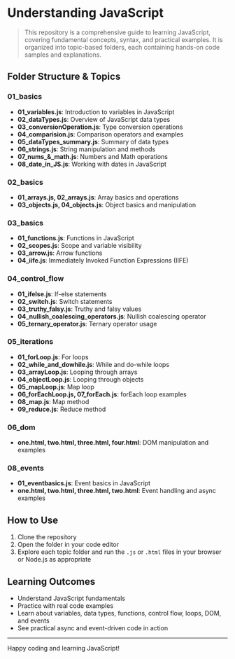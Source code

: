 # Understanding JavaScript

>This repository is a comprehensive guide to learning JavaScript, covering fundamental concepts, syntax, and practical examples. It is organized into topic-based folders, each containing hands-on code samples and explanations.

## Folder Structure & Topics

### 01_basics

- **01_variables.js**: Introduction to variables in JavaScript
- **02_dataTypes.js**: Overview of JavaScript data types
- **03_conversionOperation.js**: Type conversion operations
- **04_comparision.js**: Comparison operators and examples
- **05_dataTypes_summary.js**: Summary of data types
- **06_strings.js**: String manipulation and methods
- **07_nums_&_math.js**: Numbers and Math operations
- **08_date_in_JS.js**: Working with dates in JavaScript

### 02_basics

- **01_arrays.js, 02_arrays.js**: Array basics and operations
- **03_objects.js, 04_objects.js**: Object basics and manipulation

### 03_basics

- **01_functions.js**: Functions in JavaScript
- **02_scopes.js**: Scope and variable visibility
- **03_arrow.js**: Arrow functions
- **04_iife.js**: Immediately Invoked Function Expressions (IIFE)

### 04_control_flow

- **01_ifelse.js**: If-else statements
- **02_switch.js**: Switch statements
- **03_truthy_falsy.js**: Truthy and falsy values
- **04_nullish_coalescing_operators.js**: Nullish coalescing operator
- **05_ternary_operator.js**: Ternary operator usage

### 05_iterations

- **01_forLoop.js**: For loops
- **02_while_and_dowhile.js**: While and do-while loops
- **03_arrayLoop.js**: Looping through arrays
- **04_objectLoop.js**: Looping through objects
- **05_mapLoop.js**: Map loop
- **06_forEachLoop.js, 07_forEach.js**: forEach loop examples
- **08_map.js**: Map method
- **09_reduce.js**: Reduce method

### 06_dom

- **one.html, two.html, three.html, four.html**: DOM manipulation and examples

### 08_events

- **01_eventbasics.js**: Event basics in JavaScript
- **one.html, two.html, three.html, two.html**: Event handling and async examples

## How to Use

1. Clone the repository
2. Open the folder in your code editor
3. Explore each topic folder and run the `.js` or `.html` files in your browser or Node.js as appropriate

## Learning Outcomes

- Understand JavaScript fundamentals
- Practice with real code examples
- Learn about variables, data types, functions, control flow, loops, DOM, and events
- See practical async and event-driven code in action

---
Happy coding and learning JavaScript!

